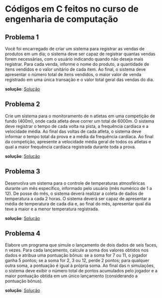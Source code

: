 # Códigos em C feitos no curso de engenharia de computação

## **Problema 1**

Você foi encarregado de criar um sistema para registrar as vendas de produtos em 
um dia; o sistema deve ser capaz de registrar quantas vendas forem necessárias, com o 
usuário indicando quando não deseja mais registrar. Para cada venda, informe o nome do 
produto, a quantidade de itens vendidos  e o valor unitário de cada item. Ao final, o sistema 
deve apresentar o número total de itens vendidos, o maior valor de venda registrado em uma 
única transação e o valor total geral das vendas do dia. 

**solução**: [Solução](Trabalhos-em-C/exercicio1.c)

## **Problema 2**

Crie um sistema para o monitoramento de n atletas em uma competição de fundo 
(400m), onde cada atleta deve correr um total de 6000m. O sistema deve registrar o tempo de 
cada volta na pista, a frequência cardíaca e a velocidade média. Ao final das voltas de cada 
atleta, o sistema deve informar o tempo total da prova e a média da frequência cardíaca. Ao 
final da competição, apresente a velocidade média geral de todos os atletas e qual a maior 
frequência cardíaca registrada durante toda a prova. 

**solução**: [Solução](Trabalhos-em-C/exercicio2.c)

## **Problema 3**

Desenvolva um sistema para o controle de temperaturas atmosféricas durante um 
mês específico, informado pelo usuário (mês numérico de 1 a 12). De posse do mês, o sistema 
deverá realizar a coleta de dados de temperatura a cada 2 horas. O sistema deverá ser capaz 
de apresentar a média de temperatura de cada dia e, ao final do mês, apresentar qual dia teve 
a maior e a menor temperatura registrada.

**solução**: [Solução](Trabalhos-em-C/exercicio3.c)

## **Problema 4**

Elabore um programa que simule o lançamento de dois dados de seis faces, n 
vezes. Para cada lançamento, calcule a soma dos valores obtidos nos dados e atribua uma 
pontuação bônus: se a soma for 7 ou 11, o jogador ganha 5 pontos; se a soma for 2, 3 ou 12, 
perde 2 pontos; para qualquer outra soma, a pontuação é igual à própria soma. Ao final das n 
simulações, o sistema deve exibir o número total de pontos acumulados pelo jogador e a 
maior pontuação obtida em um único lançamento (considerando a pontuação bônus). 

**solução**: [Solução](Trabalhos-em-C/exercicio4.c)
